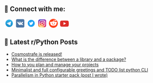## 🔎 Connect with me:
[<img src="https://github.com/bullbesh/bullbesh/blob/main/images/Telegram.png" width="32" height="32" />](https://t.me/bullbesh)
[<img src="https://github.com/bullbesh/bullbesh/blob/main/images/VK.png" width="32" height="32" />](https://vk.com/bullbesh)
[<img src="https://github.com/bullbesh/bullbesh/blob/main/images/Twitter.png" width="32" height="32" />](https://twitter.com/bullbesh1)
[<img src="https://github.com/bullbesh/bullbesh/blob/main/images/Instagram.png" width="32" height="32" />](https://www.instagram.com/bullbesh)
[<img src="https://github.com/bullbesh/bullbesh/blob/main/images/Reddit.png" width="32" height="32" />](https://www.reddit.com/user/bullbesh)
[<img src="https://github.com/bullbesh/bullbesh/blob/main/images/YouTube.png" width="32" height="32" />](https://www.youtube.com/channel/UCtfjRs6uzgq5mfm8S06WTcg)

## 📕 Latest r/Python Posts
<!-- BLOG-POST-LIST:START -->
- [Cosmostrafe is released!](https://www.reddit.com/r/Python/comments/wf0o4x/cosmostrafe_is_released/)
- [What is the difference between a library and a package?](https://www.reddit.com/r/Python/comments/weycrc/what_is_the_difference_between_a_library_and_a/)
- [How to you plan and manage your projects](https://www.reddit.com/r/Python/comments/wey81y/how_to_you_plan_and_manage_your_projects/)
- [Minimalist and full configurable greetings and TODO list python CLI](https://www.reddit.com/r/Python/comments/weta5k/minimalist_and_full_configurable_greetings_and/)
- [Parallelism in Python starter pack &lpar;post I wrote&rpar;](https://www.reddit.com/r/Python/comments/wet551/parallelism_in_python_starter_pack_post_i_wrote/)
<!-- BLOG-POST-LIST:END -->
